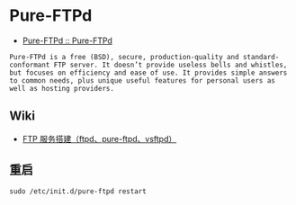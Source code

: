 # Pure-FTPd

- [Pure-FTPd :: Pure-FTPd](https://www.pureftpd.org/project/pure-ftpd/)

```text
Pure-FTPd is a free (BSD), secure, production-quality and standard-conformant FTP server. It doesn’t provide useless bells and whistles, but focuses on efficiency and ease of use. It provides simple answers to common needs, plus unique useful features for personal users as well as hosting providers.
```

## Wiki

- [FTP 服务搭建（ftpd、pure-ftpd、vsftpd）](https://blog.csdn.net/frank_abagnale/article/details/79378609)

## 重启

```shell
sudo /etc/init.d/pure-ftpd restart
```
